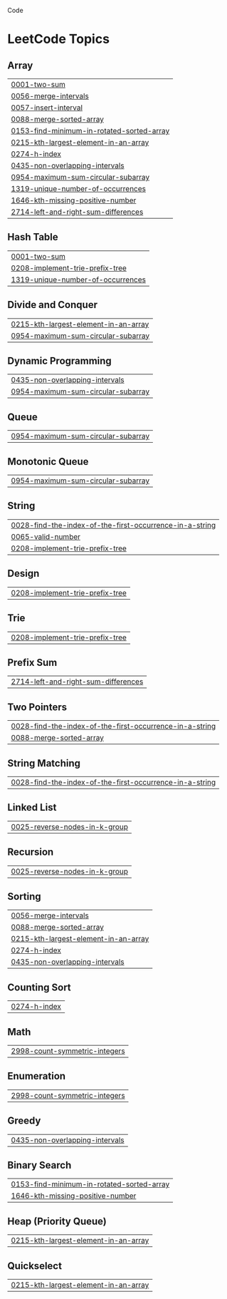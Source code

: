 Code 

<!---LeetCode Topics Start-->
# LeetCode Topics
## Array
|  |
| ------- |
| [0001-two-sum](https://github.com/pranshuritgithub/leetcode/tree/master/0001-two-sum) |
| [0056-merge-intervals](https://github.com/pranshuritgithub/leetcode/tree/master/0056-merge-intervals) |
| [0057-insert-interval](https://github.com/pranshuritgithub/leetcode/tree/master/0057-insert-interval) |
| [0088-merge-sorted-array](https://github.com/pranshuritgithub/leetcode/tree/master/0088-merge-sorted-array) |
| [0153-find-minimum-in-rotated-sorted-array](https://github.com/pranshuritgithub/leetcode/tree/master/0153-find-minimum-in-rotated-sorted-array) |
| [0215-kth-largest-element-in-an-array](https://github.com/pranshuritgithub/leetcode/tree/master/0215-kth-largest-element-in-an-array) |
| [0274-h-index](https://github.com/pranshuritgithub/leetcode/tree/master/0274-h-index) |
| [0435-non-overlapping-intervals](https://github.com/pranshuritgithub/leetcode/tree/master/0435-non-overlapping-intervals) |
| [0954-maximum-sum-circular-subarray](https://github.com/pranshuritgithub/leetcode/tree/master/0954-maximum-sum-circular-subarray) |
| [1319-unique-number-of-occurrences](https://github.com/pranshuritgithub/leetcode/tree/master/1319-unique-number-of-occurrences) |
| [1646-kth-missing-positive-number](https://github.com/pranshuritgithub/leetcode/tree/master/1646-kth-missing-positive-number) |
| [2714-left-and-right-sum-differences](https://github.com/pranshuritgithub/leetcode/tree/master/2714-left-and-right-sum-differences) |
## Hash Table
|  |
| ------- |
| [0001-two-sum](https://github.com/pranshuritgithub/leetcode/tree/master/0001-two-sum) |
| [0208-implement-trie-prefix-tree](https://github.com/pranshuritgithub/leetcode/tree/master/0208-implement-trie-prefix-tree) |
| [1319-unique-number-of-occurrences](https://github.com/pranshuritgithub/leetcode/tree/master/1319-unique-number-of-occurrences) |
## Divide and Conquer
|  |
| ------- |
| [0215-kth-largest-element-in-an-array](https://github.com/pranshuritgithub/leetcode/tree/master/0215-kth-largest-element-in-an-array) |
| [0954-maximum-sum-circular-subarray](https://github.com/pranshuritgithub/leetcode/tree/master/0954-maximum-sum-circular-subarray) |
## Dynamic Programming
|  |
| ------- |
| [0435-non-overlapping-intervals](https://github.com/pranshuritgithub/leetcode/tree/master/0435-non-overlapping-intervals) |
| [0954-maximum-sum-circular-subarray](https://github.com/pranshuritgithub/leetcode/tree/master/0954-maximum-sum-circular-subarray) |
## Queue
|  |
| ------- |
| [0954-maximum-sum-circular-subarray](https://github.com/pranshuritgithub/leetcode/tree/master/0954-maximum-sum-circular-subarray) |
## Monotonic Queue
|  |
| ------- |
| [0954-maximum-sum-circular-subarray](https://github.com/pranshuritgithub/leetcode/tree/master/0954-maximum-sum-circular-subarray) |
## String
|  |
| ------- |
| [0028-find-the-index-of-the-first-occurrence-in-a-string](https://github.com/pranshuritgithub/leetcode/tree/master/0028-find-the-index-of-the-first-occurrence-in-a-string) |
| [0065-valid-number](https://github.com/pranshuritgithub/leetcode/tree/master/0065-valid-number) |
| [0208-implement-trie-prefix-tree](https://github.com/pranshuritgithub/leetcode/tree/master/0208-implement-trie-prefix-tree) |
## Design
|  |
| ------- |
| [0208-implement-trie-prefix-tree](https://github.com/pranshuritgithub/leetcode/tree/master/0208-implement-trie-prefix-tree) |
## Trie
|  |
| ------- |
| [0208-implement-trie-prefix-tree](https://github.com/pranshuritgithub/leetcode/tree/master/0208-implement-trie-prefix-tree) |
## Prefix Sum
|  |
| ------- |
| [2714-left-and-right-sum-differences](https://github.com/pranshuritgithub/leetcode/tree/master/2714-left-and-right-sum-differences) |
## Two Pointers
|  |
| ------- |
| [0028-find-the-index-of-the-first-occurrence-in-a-string](https://github.com/pranshuritgithub/leetcode/tree/master/0028-find-the-index-of-the-first-occurrence-in-a-string) |
| [0088-merge-sorted-array](https://github.com/pranshuritgithub/leetcode/tree/master/0088-merge-sorted-array) |
## String Matching
|  |
| ------- |
| [0028-find-the-index-of-the-first-occurrence-in-a-string](https://github.com/pranshuritgithub/leetcode/tree/master/0028-find-the-index-of-the-first-occurrence-in-a-string) |
## Linked List
|  |
| ------- |
| [0025-reverse-nodes-in-k-group](https://github.com/pranshuritgithub/leetcode/tree/master/0025-reverse-nodes-in-k-group) |
## Recursion
|  |
| ------- |
| [0025-reverse-nodes-in-k-group](https://github.com/pranshuritgithub/leetcode/tree/master/0025-reverse-nodes-in-k-group) |
## Sorting
|  |
| ------- |
| [0056-merge-intervals](https://github.com/pranshuritgithub/leetcode/tree/master/0056-merge-intervals) |
| [0088-merge-sorted-array](https://github.com/pranshuritgithub/leetcode/tree/master/0088-merge-sorted-array) |
| [0215-kth-largest-element-in-an-array](https://github.com/pranshuritgithub/leetcode/tree/master/0215-kth-largest-element-in-an-array) |
| [0274-h-index](https://github.com/pranshuritgithub/leetcode/tree/master/0274-h-index) |
| [0435-non-overlapping-intervals](https://github.com/pranshuritgithub/leetcode/tree/master/0435-non-overlapping-intervals) |
## Counting Sort
|  |
| ------- |
| [0274-h-index](https://github.com/pranshuritgithub/leetcode/tree/master/0274-h-index) |
## Math
|  |
| ------- |
| [2998-count-symmetric-integers](https://github.com/pranshuritgithub/leetcode/tree/master/2998-count-symmetric-integers) |
## Enumeration
|  |
| ------- |
| [2998-count-symmetric-integers](https://github.com/pranshuritgithub/leetcode/tree/master/2998-count-symmetric-integers) |
## Greedy
|  |
| ------- |
| [0435-non-overlapping-intervals](https://github.com/pranshuritgithub/leetcode/tree/master/0435-non-overlapping-intervals) |
## Binary Search
|  |
| ------- |
| [0153-find-minimum-in-rotated-sorted-array](https://github.com/pranshuritgithub/leetcode/tree/master/0153-find-minimum-in-rotated-sorted-array) |
| [1646-kth-missing-positive-number](https://github.com/pranshuritgithub/leetcode/tree/master/1646-kth-missing-positive-number) |
## Heap (Priority Queue)
|  |
| ------- |
| [0215-kth-largest-element-in-an-array](https://github.com/pranshuritgithub/leetcode/tree/master/0215-kth-largest-element-in-an-array) |
## Quickselect
|  |
| ------- |
| [0215-kth-largest-element-in-an-array](https://github.com/pranshuritgithub/leetcode/tree/master/0215-kth-largest-element-in-an-array) |
<!---LeetCode Topics End-->